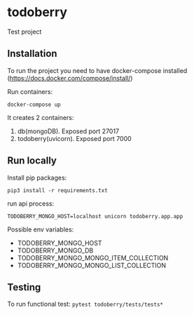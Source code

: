# todoberry

Test project

## Installation
To run the project you need to have docker-compose installed (https://docs.docker.com/compose/install/)

Run containers:

`docker-compose up`

It creates 2 containers: 
1. db(mongoDB). Exposed port 27017
2. todoberry(uvicorn). Exposed port 7000

## Run locally
Install pip packages:

`pip3 install -r requirements.txt`

run api process:

`TODOBERRY_MONGO_HOST=localhost unicorn todoberry.app.app`

Possible env variables:
- TODOBERRY_MONGO_HOST
- TODOBERRY_MONGO_DB
- TODOBERRY_MONGO_MONGO_ITEM_COLLECTION
- TODOBERRY_MONGO_MONGO_LIST_COLLECTION

## Testing
To run functional test:
`pytest todoberry/tests/tests*
`
